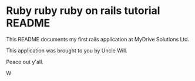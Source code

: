 # Ruby ruby ruby on rails tutorial README

This README documents my first rails application at MyDrive Solutions Ltd.

This application was brought to you by Uncle Will.

Peace out y'all.

W
